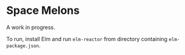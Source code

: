 # Space Melons

A work in progress.

To run, install Elm and run `elm-reactor` from directory containing
`elm-package.json`.
